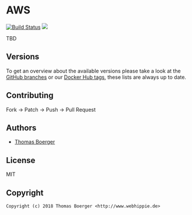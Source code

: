 # AWS

[![Build Status](https://github.dronehippie.de/api/badges/toolhippie/aws/status.svg)](https://github.dronehippie.de/toolhippie/aws)
[![](https://images.microbadger.com/badges/image/toolhippie/aws:latest.svg)](https://microbadger.com/images/toolhippie/aws:latest "Get your own image badge on microbadger.com")

TBD


## Versions

To get an overview about the available versions please take a look at the [GitHub branches](https://github.com/toolhippie/aws/branches/all) or our [Docker Hub tags](https://hub.docker.com/r/toolhippie/aws/tags/), these lists are always up to date.


## Contributing

Fork -> Patch -> Push -> Pull Request


## Authors

* [Thomas Boerger](https://github.com/tboerger)


## License

MIT


## Copyright

```
Copyright (c) 2018 Thomas Boerger <http://www.webhippie.de>
```
